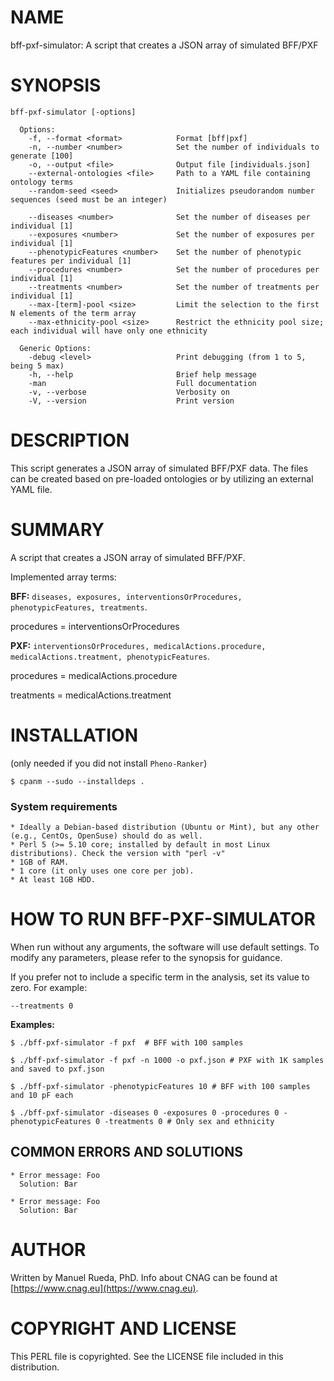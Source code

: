 # NAME

bff-pxf-simulator: A script that creates a JSON array of simulated BFF/PXF

# SYNOPSIS

    bff-pxf-simulator [-options]

      Options:
        -f, --format <format>            Format [bff|pxf]
        -n, --number <number>            Set the number of individuals to generate [100]
        -o, --output <file>              Output file [individuals.json]
        --external-ontologies <file>     Path to a YAML file containing ontology terms
        --random-seed <seed>             Initializes pseudorandom number sequences (seed must be an integer)

        --diseases <number>              Set the number of diseases per individual [1]
        --exposures <number>             Set the number of exposures per individual [1]
        --phenotypicFeatures <number>    Set the number of phenotypic features per individual [1]
        --procedures <number>            Set the number of procedures per individual [1]
        --treatments <number>            Set the number of treatments per individual [1]
        --max-[term]-pool <size>         Limit the selection to the first N elements of the term array
        --max-ethnicity-pool <size>      Restrict the ethnicity pool size; each individual will have only one ethnicity

      Generic Options:
        -debug <level>                   Print debugging (from 1 to 5, being 5 max)
        -h, --help                       Brief help message
        -man                             Full documentation
        -v, --verbose                    Verbosity on
        -V, --version                    Print version

# DESCRIPTION

This script generates a JSON array of simulated BFF/PXF data. The files can be created based on pre-loaded ontologies or by utilizing an external YAML file.

# SUMMARY

A script that creates a JSON array of simulated BFF/PXF. 

Implemented array terms:

**BFF:** `diseases, exposures, interventionsOrProcedures, phenotypicFeatures, treatments`. 

procedures = interventionsOrProcedures

**PXF:** `interventionsOrProcedures, medicalActions.procedure, medicalActions.treatment, phenotypicFeatures`.

procedures = medicalActions.procedure

treatments = medicalActions.treatment

# INSTALLATION

(only needed if you did not install `Pheno-Ranker`)

    $ cpanm --sudo --installdeps .

### System requirements

    * Ideally a Debian-based distribution (Ubuntu or Mint), but any other (e.g., CentOs, OpenSuse) should do as well.
    * Perl 5 (>= 5.10 core; installed by default in most Linux distributions). Check the version with "perl -v"
    * 1GB of RAM.
    * 1 core (it only uses one core per job).
    * At least 1GB HDD.

# HOW TO RUN BFF-PXF-SIMULATOR

When run without any arguments, the software will use default settings. To modify any parameters, please refer to the synopsis for guidance.

If you prefer not to include a specific term in the analysis, set its value to zero. For example:

`--treatments 0`

**Examples:**

    $ ./bff-pxf-simulator -f pxf  # BFF with 100 samples

    $ ./bff-pxf-simulator -f pxf -n 1000 -o pxf.json # PXF with 1K samples and saved to pxf.json

    $ ./bff-pxf-simulator -phenotypicFeatures 10 # BFF with 100 samples and 10 pF each

    $ ./bff-pxf-simulator -diseases 0 -exposures 0 -procedures 0 -phenotypicFeatures 0 -treatments 0 # Only sex and ethnicity

## COMMON ERRORS AND SOLUTIONS

    * Error message: Foo
      Solution: Bar

    * Error message: Foo
      Solution: Bar

# AUTHOR 

Written by Manuel Rueda, PhD. Info about CNAG can be found at [https://www.cnag.eu](https://www.cnag.eu).

# COPYRIGHT AND LICENSE

This PERL file is copyrighted. See the LICENSE file included in this distribution.
